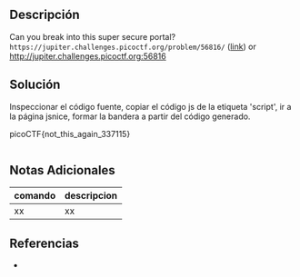 ## Descripción
Can you break into this super secure portal? `https://jupiter.challenges.picoctf.org/problem/56816/` ([link](https://jupiter.challenges.picoctf.org/problem/56816/)) or http://jupiter.challenges.picoctf.org:56816

## Solución
Inspeccionar el código fuente, copiar el código js de la etiqueta 'script', ir a la página jsnice, formar la bandera a partir del código generado.

picoCTF{not_this_again_337115}

```bash
```

## Notas Adicionales
|comando|descripcion|
|---|---|
|xx|xx|

## Referencias
- []()
